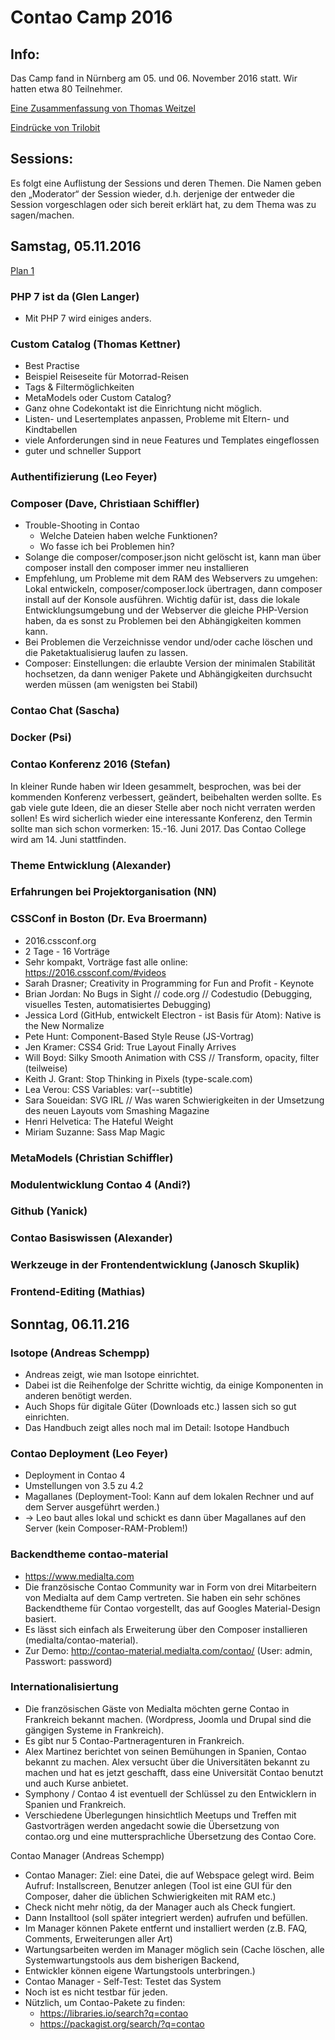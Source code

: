 # Contao Camp 2016

## Info:

Das Camp fand in Nürnberg am 05. und 06. November 2016 statt. Wir hatten etwa 80 Teilnehmer.

[Eine Zusammenfassung von Thomas Weitzel](https://contao.org/de/news/das-war-das-contao-camp-2016)

[Eindrücke von Trilobit](https://www.trilobit.de/trilobits/contao-barcamp-2016.html)

## Sessions:

Es folgt eine Auflistung der Sessions und deren Themen. Die Namen geben den
„Moderator“ der Session wieder, d.h. derjenige der entweder die Session
vorgeschlagen oder sich bereit erklärt hat, zu dem Thema was zu sagen/machen.

## Samstag, 05.11.2016

[Plan 1](2016_plan_tag1.jpg)

### PHP 7 ist da (Glen Langer)

* Mit PHP 7 wird einiges anders.

### Custom Catalog (Thomas Kettner)

* Best Practise
* Beispiel Reiseseite für Motorrad-Reisen
* Tags & Filtermöglichkeiten
* MetaModels oder Custom Catalog?
* Ganz ohne Codekontakt ist die Einrichtung nicht möglich.
* Listen- und Lesertemplates anpassen, Probleme mit Eltern- und Kindtabellen
* viele Anforderungen sind in neue Features und Templates eingeflossen
* guter und schneller Support

### Authentifizierung (Leo Feyer)

### Composer (Dave, Christiaan Schiffler)

* Trouble-Shooting in Contao
  * Welche Dateien haben welche Funktionen?
  * Wo fasse ich bei Problemen hin?
* Solange die composer/composer.json nicht gelöscht ist, kann man über composer install den composer immer neu
  installieren
* Empfehlung, um Probleme mit dem RAM des Webservers zu umgehen: Lokal entwickeln, composer/composer.lock übertragen,
  dann composer install auf der Konsole ausführen. Wichtig dafür ist, dass die lokale Entwicklungsumgebung und der
  Webserver die gleiche PHP-Version haben, da es sonst zu Problemen bei den Abhängigkeiten kommen kann.
* Bei Problemen die Verzeichnisse vendor und/oder cache löschen und die Paketaktualisierug laufen zu lassen.
* Composer: Einstellungen: die erlaubte Version der minimalen Stabilität hochsetzen, da dann weniger Pakete und
  Abhängigkeiten durchsucht werden müssen (am wenigsten bei Stabil)

### Contao Chat (Sascha)

### Docker (Psi)

### Contao Konferenz 2016 (Stefan)

In kleiner Runde haben wir Ideen gesammelt, besprochen, was bei der kommenden Konferenz verbessert, geändert,
beibehalten werden sollte. Es gab viele gute Ideen, die an dieser Stelle aber noch nicht verraten werden sollen! Es wird
sicherlich wieder eine interessante Konferenz, den Termin sollte man sich schon vormerken: 15.-16. Juni 2017.
Das Contao College wird am 14. Juni stattfinden.

### Theme Entwicklung (Alexander)

### Erfahrungen bei Projektorganisation (NN)

### CSSConf in Boston (Dr. Eva Broermann)

* 2016.cssconf.org
* 2 Tage - 16 Vorträge
* Sehr kompakt, Vorträge fast alle online: https://2016.cssconf.com/#videos
* Sarah Drasner; Creativity in Programming for Fun and Profit - Keynote
* Brian Jordan: No Bugs in Sight // code.org // Codestudio (Debugging, visuelles Testen, automatisiertes Debugging)
* Jessica Lord (GitHub, entwickelt Electron - ist Basis für Atom): Native is the New Normalize
* Pete Hunt: Component-Based Style Reuse (JS-Vortrag)
* Jen Kramer: CSS4 Grid: True Layout Finally Arrives
* Will Boyd: Silky Smooth Animation with CSS // Transform, opacity, filter (teilweise)
* Keith J. Grant: Stop Thinking in Pixels (type-scale.com)
* Lea Verou: CSS Variables: var(--subtitle)
* Sara Soueidan: SVG IRL // Was waren Schwierigkeiten in der Umsetzung des neuen Layouts vom Smashing Magazine
* Henri Helvetica: The Hateful Weight
* Miriam Suzanne: Sass Map Magic

### MetaModels (Christian Schiffler)

### Modulentwicklung Contao 4 (Andi?)

### Github (Yanick)

### Contao Basiswissen (Alexander)

### Werkzeuge in der Frontendentwicklung (Janosch Skuplik)

### Frontend-Editing (Mathias)


## Sonntag, 06.11.216

### Isotope (Andreas Schempp)

* Andreas zeigt, wie man Isotope einrichtet.
* Dabei ist die Reihenfolge der Schritte wichtig, da einige Komponenten in anderen benötigt werden.
* Auch Shops für digitale Güter (Downloads etc.) lassen sich so gut einrichten.
* Das Handbuch zeigt alles noch mal im Detail: Isotope Handbuch

### Contao Deployment (Leo Feyer)

* Deployment in Contao 4
* Umstellungen von 3.5 zu 4.2
* Magallanes (Deployment-Tool: Kann auf dem lokalen Rechner und auf dem Server ausgeführt werden.)
* -> Leo baut alles lokal und schickt es dann über Magallanes auf den Server (kein Composer-RAM-Problem!)

### Backendtheme contao-material

* https://www.medialta.com
* Die französische Contao Community war in Form von drei Mitarbeitern von Medialta auf dem Camp vertreten. Sie haben ein
  sehr schönes Backendtheme für Contao vorgestellt, das auf Googles Material-Design basiert.
* Es lässt sich einfach als Erweiterung über den Composer installieren (medialta/contao-material).
* Zur Demo: http://contao-material.medialta.com/contao/ (User: admin, Passwort: password)

### Internationalisiertung

* Die französischen Gäste von Medialta möchten gerne Contao in Frankreich bekannt machen. (Wordpress, Joomla und Drupal
  sind die gängigen Systeme in Frankreich).
* Es gibt nur 5 Contao-Partneragenturen in Frankreich.
* Alex Martinez berichtet von seinen Bemühungen in Spanien, Contao bekannt zu machen. Alex versucht über die
  Universitäten bekannt zu machen und hat es jetzt geschafft, dass eine Universität Contao benutzt und auch Kurse
  anbietet.
* Symphony / Contao 4 ist eventuell der Schlüssel zu den Entwicklern in Spanien und Frankreich.
* Verschiedene Überlegungen hinsichtlich Meetups und Treffen mit Gastvorträgen werden angedacht sowie die Übersetzung
  von contao.org und eine muttersprachliche Übersetzung des Contao Core.

Contao Manager (Andreas Schempp)

* Contao Manager: Ziel: eine Datei, die auf Webspace gelegt wird. Beim Aufruf: Installscreen, Benutzer anlegen (Tool ist eine GUI für den Composer, daher die üblichen Schwierigkeiten mit RAM etc.)
* Check nicht mehr nötig, da der Manager auch als Check fungiert.
* Dann Installtool (soll später integriert werden) aufrufen und befüllen.
* Im Manager können Pakete entfernt und installiert werden (z.B. FAQ, Comments, Erweiterungen aller Art)
* Wartungsarbeiten werden im Manager möglich sein (Cache löschen, alle Systemwartungstools aus dem bisherigen Backend,
* Entwickler können eigene Wartungstools unterbringen.)
* Contao Manager - Self-Test: Testet das System
* Noch ist es nicht testbar für jeden.
* Nützlich, um Contao-Pakete zu finden:
  * https://libraries.io/search?q=contao
  * https://packagist.org/search/?q=contao
